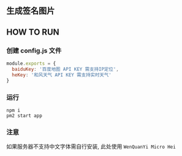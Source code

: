 ## 生成签名图片

## HOW TO RUN
### 创建 config.js 文件

```js
module.exports = {
  baiduKey: '百度地图 API KEY 需支持IP定位',
  heKey: '和风天气 API KEY 需支持实时天气'
}
```
### 运行
```
npm i
pm2 start app
```

### 注意
如果服务器不支持中文字体需自行安装, 此处使用 `WenQuanYi Micro Hei`